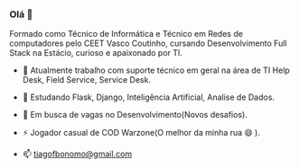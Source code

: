 ### Olá 👋

Formado como Técnico de Informática e  Técnico em Redes de computadores pelo CEET Vasco Coutinho, cursando Desenvolvimento Full Stack na Estácio, curioso e apaixonado por TI.

- 🔭 Atualmente trabalho com suporte técnico em geral na área de TI
     Help Desk, Field Service, Service Desk.

- 🌱 Estudando Flask, Django, Inteligência Artificial, Analise de Dados.

- 🤔 Em busca de vagas no Desenvolvimento(Novos desafios).  

- ⚡ Jogador casual de COD Warzone(O melhor da minha rua 😄 ).

- 📫 tiagofbonomo@gmail.com


<!--
**TiagoBonomo/TiagoBonomo** is a ✨ _special_ ✨ repository because its `README.md` (this file) appears on your GitHub profile.

Here are some ideas to get you started:

- 🔭 I’m currently working on ...
- 🌱 I’m currently learning ...
- 👯 I’m looking to collaborate on ...
- 🤔 I’m looking for help with ...
- 💬 Ask me about ...
- 📫 How to reach me: ...
- 😄 Pronouns: ...
- ⚡ Fun fact: ...
-->
